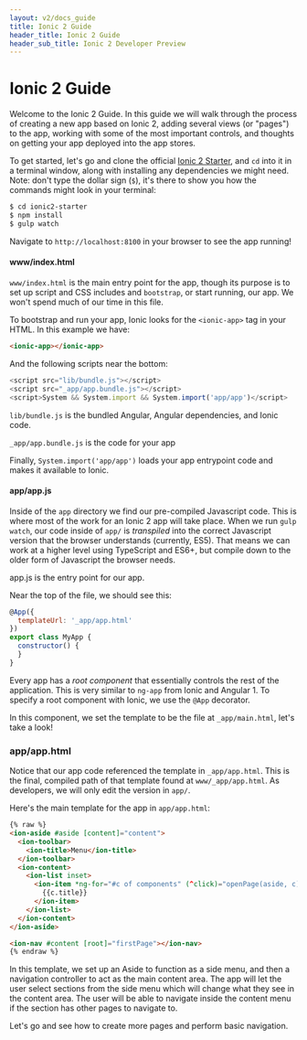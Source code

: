 ```yaml
---
layout: v2/docs_guide
title: Ionic 2 Guide
header_title: Ionic 2 Guide
header_sub_title: Ionic 2 Developer Preview
---
```


<h1 class="title">Ionic 2 Guide</h1>


Welcome to the Ionic 2 Guide. In this guide we will walk through the process of creating
a new app based on Ionic 2, adding several views (or "pages") to the app, working with some of the most important controls,
and thoughts on getting your app deployed into the app stores.

To get started, let's go and clone the official [Ionic 2 Starter](https://github.com/driftyco/ionic2-starter), and
`cd` into it in a terminal window, along with installing any dependencies we might need. Note: don't type the dollar sign (`$`), it's there to show you how the commands
might look in your terminal:

```bash
$ cd ionic2-starter
$ npm install
$ gulp watch
```

Navigate to `http://localhost:8100` in your browser to see the app running!

<!--
### Project Structure

Let's walk through the anatomy of an Ionic 2 app. Inside of the folder that was created,
we have a Cordova project structure where we can install native plugins and create platform-specific
project files. The bulk of our application lives inside the `www` folder, and so
we are going to spend most of our time there.
-->


#### www/index.html

`www/index.html` is the main entry point for the app, though its purpose is to set up script and CSS
includes and `bootstrap`, or start running, our app. We won't spend much of our time in this file.

To bootstrap and run your app, Ionic looks for the `<ionic-app>` tag in your HTML. In this
example we have:

```html
<ionic-app></ionic-app>
```

And the following scripts near the bottom:

```javascript
<script src="lib/bundle.js"></script>
<script src="_app/app.bundle.js"></script>
<script>System && System.import && System.import('app/app')</script>
```

`lib/bundle.js` is the bundled Angular, Angular dependencies, and Ionic code.

`_app/app.bundle.js` is the code for your app

Finally, `System.import('app/app')` loads your app entrypoint code and makes it available to Ionic.

#### app/app.js

Inside of the `app` directory we find our pre-compiled Javascript code. This is where
most of the work for an Ionic 2 app will take place. When we run `gulp watch`, our code
inside of `app/` is *transpiled* into the correct Javascript version that the browser understands
(currently, ES5). That means we can work at a higher level using TypeScript and ES6+, but
compile down to the older form of Javascript the browser needs.

app.js is the entry point for our app.

Near the top of the file, we should see this:

```javascript
@App({
  templateUrl: '_app/app.html'
})
export class MyApp {
  constructor() {
  }
}
```

Every app has a *root component* that essentially controls the rest of the application. This
is very similar to `ng-app` from Ionic and Angular 1. To specify a root component with Ionic,
we use the `@App` decorator.

In this component, we set the template to be the file at `_app/main.html`, let's take a look!

### app/app.html

Notice that our app code referenced the template in `_app/app.html`. This is the final, compiled
path of that template found at `www/_app/app.html`. As developers, we will only edit the version in `app/`.

Here's the main template for the app in `app/app.html`:

```html
{% raw %}
<ion-aside #aside [content]="content">
  <ion-toolbar>
    <ion-title>Menu</ion-title>
  </ion-toolbar>
  <ion-content>
    <ion-list inset>
      <ion-item *ng-for="#c of components" (^click)="openPage(aside, c)">
        {{c.title}}
      </ion-item>
    </ion-list>
  </ion-content>
</ion-aside>

<ion-nav #content [root]="firstPage"></ion-nav>
{% endraw %}
```

In this template, we set up an Aside to function as a side menu, and then a navigation controller
to act as the main content area. The app will let the user select sections from the side
menu which will change what they see in the content area. The user will be able to navigate
inside the content menu if the section has other pages to navigate to.

Let's go and see how to create more pages and perform basic navigation.